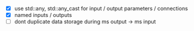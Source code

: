 - [x] use std::any, std::any_cast for input / output parameters / connections
- [x] named inputs / outputs
- [ ] dont duplicate data storage during ms output -> ms input
